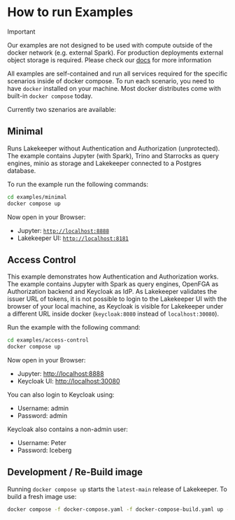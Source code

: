 # How to run Examples

> [!IMPORTANT]  
> Our examples are not designed to be used with compute outside of the docker network (e.g. external Spark). For production deployments external object storage is required. Please check our [docs](http://docs.lakekeeper.io) for more information

All examples are self-contained and run all services required for the specific scenarios inside of docker compose. To run each scenario, you need to have `docker` installed on your machine. Most docker distributes come with built-in `docker compose` today.

Currently two szenarios are available:

## Minimal
Runs Lakekeeper without Authentication and Authorization (unprotected). The example contains Jupyter (with Spark), Trino and Starrocks as query engines, minio as storage and Lakekeeper connected to a Postgres database.

To run the example run the following commands:

```bash
cd examples/minimal
docker compose up
```
Now open in your Browser:
* Jupyter: [`http://localhost:8888`](`http://localhost:8888`)
* Lakekeeper UI: [`http://localhost:8181`](`http://localhost:8181`)


## Access Control
This example demonstrates how Authentication and Authorization works. The example contains Jupyter with Spark as query engines, OpenFGA as Authorization backend and Keycloak as IdP. As Lakekeeper validates the issuer URL of tokens, it is not possible to login to the Lakekeeper UI with the browser of your local machine, as Keycloak is visible for Lakekeeper under a different URL inside docker (`keycloak:8080` instead of `localhost:30080`).

Run the example with the following command:
```bash
cd examples/access-control
docker compose up
```

Now open in your Browser:
* Jupyter: [http://localhost:8888](http://localhost:8888)
* Keycloak UI: [http://localhost:30080](http://localhost:30080)

You can also login to Keycloak using:
* Username: admin
* Password: admin

Keycloak also contains a non-admin user:
* Username: Peter
* Password: Iceberg


## Development / Re-Build image
Running `docker compose up` starts the `latest-main` release of Lakekeeper. To build a fresh image use:

```bash
docker compose -f docker-compose.yaml -f docker-compose-build.yaml up --build
```
